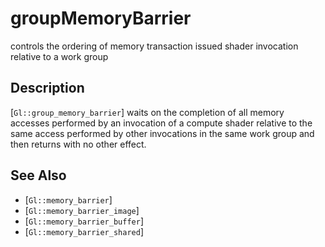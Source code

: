 # groupMemoryBarrier
controls the ordering of memory transaction issued shader invocation
  relative to a work group

## Description
[`Gl::group_memory_barrier`] waits on the completion of all memory
  accesses performed by an invocation of a compute shader relative to
  the same access performed by other invocations in the same work group
  and then returns with no other effect.

## See Also
- [`Gl::memory_barrier`]
- [`Gl::memory_barrier_image`]
- [`Gl::memory_barrier_buffer`]
- [`Gl::memory_barrier_shared`]
